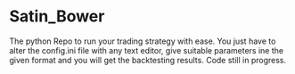 # Satin_Bower
The python Repo to run your trading strategy with ease.
You just have to alter the config.ini file with any text editor, give suitable parameters ine the given format and you will get the backtesting results.
Code still in progress.
